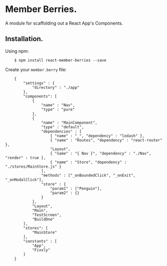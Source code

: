# Member Berries.

A module for scaffolding out a React App's Components.

## Installation.

Using npm:
```shell
	$ npm install react-member-berries --save
```

Create your `member.berry` file:
```
	{
		"settings" : {
			"directory" : "./app"
		},
		"components": [
			{
				"name" : "Nav",
				"type" : "pure"
			},
			{
				"name" : "MainComponent",
				"type" : "default",
				"dependencies" : [
					{ "name" : "_", "dependency" : "lodash" },
					{ "name" : "Routes", "dependency" : "react-router" },
					"Layout",
					{ "name" : "{ Nav }", "dependency" : "./Nav", "render" : true },
					{ "name" : "Store", "dependency" : "./stores/MainStore.js" }
				],
				"methods" : ["_onBoundedClick", "_onExit", "_onModalClick"],
				"store" : {
					"param1" : ["Penguin"],
					"param2" : {}
				}
			},
			"Layout",
			"Main",
			"TestScreen",
			"BuildOne"
		],
		"stores": [
			"MainStore"
		],
		"constants" : [
			"App",
			"Fixxly"
		]
	}
```